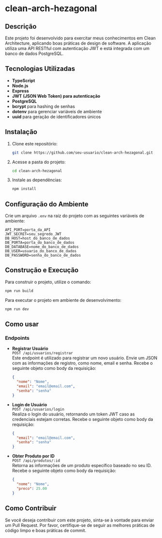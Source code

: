 # clean-arch-hezagonal

## Descrição
Este projeto foi desenvolvido para exercitar meus conhecimentos em Clean Architecture, aplicando boas práticas de design de software. A aplicação utiliza uma API RESTful com autenticação JWT e está integrada com um banco de dados PostgreSQL.

## Tecnologias Utilizadas
- **TypeScript**
- **Node.js**
- **Express**
- **JWT (JSON Web Token) para autenticação**
- **PostgreSQL**
- **bcrypt** para hashing de senhas
- **dotenv** para gerenciar variáveis de ambiente
- **uuid** para geração de identificadores únicos

## Instalação

1. Clone este repositório:
   ```bash
   git clone https://github.com/seu-usuario/clean-arch-hezagonal.git
   ```
2. Acesse a pasta do projeto:
   ```bash
   cd clean-arch-hezagonal
   ```
3. Instale as dependências:
   ```bash
   npm install
   ```

## Configuração do Ambiente

Crie um arquivo `.env` na raiz do projeto com as seguintes variáveis de ambiente:

```
API_PORT=porta_da_API
JWT_SECRET=seu_segredo_JWT
DB_HOST=host_do_banco_de_dados
DB_PORTA=porta_do_banco_de_dados
DB_DATABASE=nome_do_banco_de_dados
DB_USER=usuario_do_banco_de_dados
DB_PASSWORD=senha_do_banco_de_dados
```

## Construção e Execução

Para construir o projeto, utilize o comando:

```bash
npm run build
```

Para executar o projeto em ambiente de desenvolvimento:

```bash
npm run dev
```

## Como usar

### Endpoints

- **Registrar Usuário**  
  `POST /api/usuarios/registrar`  
  Este endpoint é utilizado para registrar um novo usuário. Envie um JSON com as informações de registro, como nome, email e senha.
  Recebe o seguinte objeto como body da requisição:
  ```json
  {
    "nome": "Nome",
    "email": "email@email.com",
    "senha": "senha"
  }
  ```

- **Login de Usuário**  
  `POST /api/usuarios/login`  
  Realiza o login do usuário, retornando um token JWT caso as credenciais estejam corretas.
  Recebe o seguinte objeto como body da requisição:
  ```json
  {
    "email": "email@email.com",
    "senha": "senha"
  }
  ```

- **Obter Produto por ID**  
  `POST /api/produtos/:id`  
  Retorna as informações de um produto específico baseado no seu ID.
  Recebe o seguinte objeto como body da requisição:
  ```json
  {
    "nome": "Nome",
    "preco": 25.00
  }
  ```

## Como Contribuir

Se você deseja contribuir com este projeto, sinta-se à vontade para enviar um Pull Request. Por favor, certifique-se de seguir as melhores práticas de código limpo e boas práticas de commit.